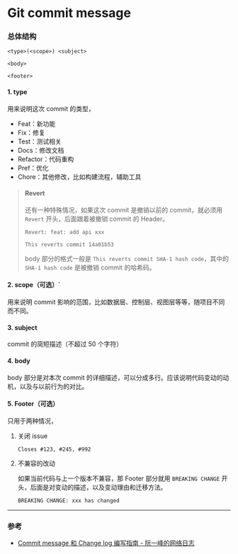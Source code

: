 # Git commit message

### 总体结构

```
<type>(<scope>) <subject>

<body>

<footer>
```


#### 1. type

用来说明这次 commit 的类型，

- Feat：新功能
- Fix：修复
- Test：测试相关
- Docs：修改文档
- Refactor：代码重构
- Pref：优化
- Chore：其他修改，比如构建流程，辅助工具

> #### Revert
>
> 还有一种特殊情况，如果这次 commit 是撤销以前的 commit，就必须用 `Revert` 开头，后面跟着被撤销 commit 的 Header。
>
> ```
> Revert: feat: add api xxx
>
> This reverts commit 14a01b53
> ```
>
> body 部分的格式一般是 `This reverts commit SHA-1 hash code`，其中的 `SHA-1 hash code` 是被撤销 commit 的哈希码。


#### 2. scope（可选）`

用来说明 commit 影响的范围，比如数据层、控制层、视图层等等，随项目不同而不同。


#### 3. subject

commit 的简短描述（不超过 50 个字符）


#### 4. body

body 部分是对本次 commit 的详细描述，可以分成多行。应该说明代码变动的动机，以及与以前行为的对比。


#### 5. Footer（可选）

只用于两种情况，

1. 关闭 issue

    ```
    Closes #123, #245, #992
    ```

2. 不兼容的改动

    如果当前代码与上一个版本不兼容，那 Footer 部分就用 `BREAKING CHANGE` 开头，后面是对变动的描述，以及变动理由和迁移方法。

    ```
    BREAKING CHANGE: xxx has changed
    ```


---

### 参考

- [Commit message 和 Change log 编写指南 - 阮一峰的网络日志](https://www.ruanyifeng.com/blog/2016/01/commit_message_change_log.html)
